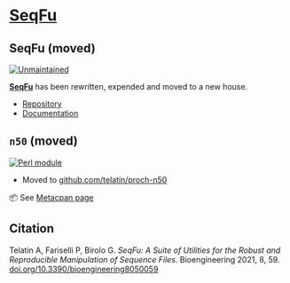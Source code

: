 # [SeqFu](https://github.com/telatin/seqfu2#readme)

## SeqFu (moved)

[![Unmaintained](https://img.shields.io/maintenance/no/2019?style=flat-square)](https://telatin.github.io/seqfu2)

**[SeqFu](https://github.com/telatin/seqfu2#readme)** has been rewritten, expended and moved to a new house.

* [Repository](https://github.com/telatin/seqfu2)
* [Documentation](https://telatin.github.io/seqfu2)

## `n50` (moved)

[![Perl module](https://img.shields.io/badge/Perl%20Module-Proch::N50-brown?style=flat-square)](https://metacpan.org/dist/Proch-N50)

* Moved to [github.com/telatin/proch-n50](https://github.com/telatin/proch-n50)

📦 See [Metacpan page](https://metacpan.org/dist/Proch-N50)

## Citation

Telatin A, Fariselli P, Birolo G. *SeqFu: A Suite of Utilities for the Robust and Reproducible Manipulation of Sequence Files*. 
Bioengineering 2021, 8, 59. [doi.org/10.3390/bioengineering8050059](https://doi.org/10.3390/bioengineering8050059)

